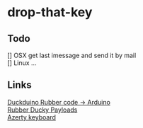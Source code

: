 # drop-that-key

## Todo  
[] OSX get last imessage and send it by mail  
[] Linux ...  

## Links

[Duckduino Rubber code -> Arduino](https://nurrl.github.io/Duckuino/)  
[Rubber Ducky Payloads](https://github.com/hak5darren/USB-Rubber-Ducky/wiki/Payloads)  
[Azerty keyboard](http://www.zem.fr/utiliser-mouse-keyboard-azerty-arduino-pro-micro-teensy/)  

